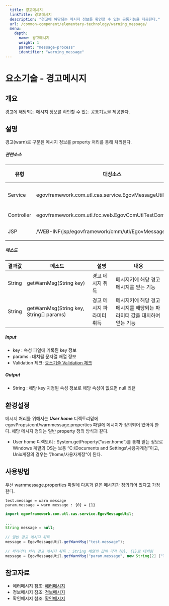 ```yaml
---
  title: 경고메시지
  linkTitle: 경고메시지
  description: "경고에 해당되는 메시지 정보를 확인할 수 있는 공통기능을 제공한다."
  url: /common-component/elementary-technology/warning_message/
  menu:
    depth:
      name: 경고메시지
      weight: 1
      parent: "message-process"
      identifier: "warning_message"
---
```




# 요소기술 - 경고메시지

## 개요

 경고에 해당되는 메시지 정보를 확인할 수 있는 공통기능을 제공한다.

## 설명

 경고(warn)로 구분된 메시지 정보를 property 처리를 통해 처리된다.

##### 관련소스

| 유형 | 대상소스 | 설명 | 비고 |
| --- | --- | --- | --- |
| Service | egovframework.com.utl.cas.service.EgovMessageUtil.java | 메시지 처리 관련 유틸리티 |  |
| Controller | egovframework.com.utl.fcc.web.EgovComUtlTestController.java | 테스트용 controller |  |
| JSP | /WEB-INF/jsp/egovframework/cmm/utl/EgovMessage.jsp | 테스트 페이지 |  |

##### 메소드

| 결과값 | 메소드 | 설명 | 내용 |
| --- | --- | --- | --- |
| String | getWarnMsg(String key) | 경고 메시지 취득 | 메시지키에 해당 경고메시지를 얻는 기능 |
| String | getWarnMsg(String key, String[] params) | 경고 메시지 파라미터 취득 | 메시지키에 해당 경고메시지를 해당되는 파라미터 값을 대치하여 얻는 기능 |

##### Input

- key : 속성 파일에 기록된 key 정보
- params : 대치될 문자열 배열 정보
- Validation 체크: [요소기술 Validation 체크](https://www.egovframe.go.kr/wiki/doku.php?id=egovframework:%EC%9A%94%EC%86%8C%EA%B8%B0%EC%88%A0_validation_%EC%B2%B4%ED%81%AC)

##### Output

- String : 해당 key 지정된 속성 정보로 해당 속성이 없으면 null 리턴

## 환경설정

 메시지 처리를 위해서는 ***User home***  디렉토리밑에 egovProps/conf/warnmessage.properties 파일에 메시지가 정의되어 있어야 한다. 해당 메시지 정의는 일반 property 정의 방식과 같다.

- User home 디렉토리 : System.getProperty(“user.home”)를 통해 얻는 정보로 Windows 계열의 OS는 보통 “C:\Documents and Settings\사용자계정“이고, Unix계정의 경우는 ”/home/사용자계정“이 된다.

## 사용방법

 우선 warnmessage.properties 파일에 다음과 같은 메시지가 정의되어 있다고 가정한다.

```properties
test.message = warn message
param.message = warn message : {0} = {1}

```

```java
import egovframework.com.utl.cas.service.EgovMessageUtil;
 
...
String message = null;
 
// 일반 경고 메시지 취득
message = EgovMessageUtil.getWarnMsg("test.message");
 
// 파라미터 처리 경고 메시지 취득 : String 배열의 값이 각각 {0}, {1}로 대치됨
message = EgovMessageUtil.getWarnMsg("param.message", new String[2] {"경고", "해당되는 기대값이 없습니다."});
```

## 참고자료

- 에러메시지 참조: [에러메시지](https://www.egovframe.go.kr/wiki/doku.php?id=egovframework:%EC%97%90%EB%9F%AC%EB%A9%94%EC%8B%9C%EC%A7%80)
- 정보메시지 참조: [정보메시지](https://www.egovframe.go.kr/wiki/doku.php?id=egovframework:%EC%A0%95%EB%B3%B4%EB%A9%94%EC%8B%9C%EC%A7%80)
- 확인메시지 참조: [확인메시지](https://www.egovframe.go.kr/wiki/doku.php?id=egovframework:%ED%99%95%EC%9D%B8%EB%A9%94%EC%8B%9C%EC%A7%80)